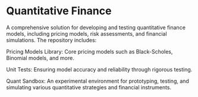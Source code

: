 # Quantitative Finance

A comprehensive solution for developing and testing quantitative finance models, including pricing models, risk assessments, and financial simulations. The repository includes:

Pricing Models Library: Core pricing models such as Black-Scholes, Binomial models, and more.

Unit Tests: Ensuring model accuracy and reliability through rigorous testing.

Quant Sandbox: An experimental environment for prototyping, testing, and simulating various quantitative strategies and financial instruments.